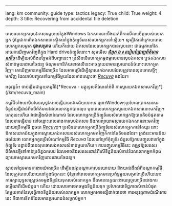 

---

lang: km
community: guide
type: tactics
legacy: True
child: True
weight: 4
depth: 3
title: Recovering from accidental file deletion

---

ពេលលោកអ្នកលុបឯកសារមួយនៅក្នុងWindows  ឯកសារនោះនឹងបាត់ពីការមើលឃើញរបស់លោកអ្នក ប៉ុន្តែជាការពិតឯកសារនោះស្ថិតនៅក្នុងកុំព្យូទ័ររបស់លោកអ្នកនៅឡើយ។ សូម្បីតែនៅក្រោយពេលលោកអ្នកសម្អាត **ធុងសម្រាម** ហើយក៏ដោយ ឯកសារដែលលោកអ្នកបានលុបនោះ ជាធម្មតានៅតែអាចរកឃើញមកវិញពីក្នុង Hard driveកុំព្យូទ័រនោះ។ សូមមើល  [***ជំពូក ៦ ៖ របៀបបំផ្លាញព័ត៌មានរសើប***](/km/chapter-6) ដើម្បីយល់ដឹងបន្ថែមអំពីបញ្ហានេះ។ ប្រសិនបើលោកអ្នកម្តងម្កាលបានលុបឯកសារ ឬថតឯកសារសំខាន់មួយដោយចៃដន្យ  ចំណុចហានិភ័យខាងលើនេះអាចក្លាយជាមានប្រយោជន៍ចំពោះលោកអ្នកវិញ។ គេឃើញមានកម្មវិធីជាច្រើន ដែលអាចប្រើដើម្បីស្តារយកឯកសារដែលត្រូវបានលុបចោលថ្មីៗមកវិញ ដែលរាប់បញ្ចូលទាំងកម្មវិធីមួយដែលមានឈ្មោះថា [*Recuva*](/km/recuva_main) ផងដែរ។

<div class="getstarted" markdown="1">
អនុវត្តន៍៖ ចាប់ផ្តើមជាមួយកម្មវិធី[*Recuva - មគ្គុទ្ទេសក៍ណែនាំអំពី ការស្តារយកឯកសារមកវិញ*](/km/recuva_main)
</div>


កម្មវិធីទាំងនេះមិនមែនសុទ្ធតែអាចធ្វើបានជោគជ័យនោះទេ  ព្រោះWindowsប្រហែលបានសរសេរទិន្នន័យថ្មីជាន់ពីលើព័ត៌មានដែលលោកអ្នកបានលុប មុនពេលលោកអ្នកស្តារយកឯកសារនោះមកវិញ។ ហេតុនេះហើយ វាជារឿងសំខាន់ណាស់ ដែលលោកអ្នកប្រើកុំព្យូទ័ររបស់លោកអ្នកឱ្យបានតិចបំផុតតាមដែលអាចធ្វើបាន នៅចន្លោះពេលរវាងការលុបឯកសារ និងការព្យាយាមស្តារយកឯកសារនោះមកវិញដោយប្រើកម្មវិធី ដូចជា [*Recuva*](/km/recuva_main)។ ប្រសិនជាលោកអ្នកប្រើកុំព្យូទ័ររបស់លោកអ្នកកាន់តែយូរ នោះឱកាសជោគជ័យក្នុងការស្តារយកឯកសាររបស់លោកអ្នកមកវិញក៏កាន់តែតិចផងដែរ។ ត្រង់នេះមានន័យផងដែរថា លោកអ្នកគួរប្រើសំណៅកម្មវិធី *Recuva* ដែលនៅក្រៅកុំព្យូទ័រ  ជំនួសឱ្យការបញ្ចូលវាទៅក្នុងកុំព្យូទ័រ បន្ទាប់ពីបានលុបចោលឯកសារសំខាន់មួយហើយ។ ការបញ្ចូលកម្មវិធីនេះ តម្រូវឱ្យសរសេរព័ត៌មានថ្មីទៅកាន់ប្រព័ន្ធឯកសារ ដែលអាចនឹងសរសេរជាន់ពីលើទិន្នន័យសំខាន់ដែលលោកអ្នកកំពុងព្យាយាមស្តារយកមកវិញនោះដោយចៃដន្យ។

ស្តាប់ទៅដូចមានការងារយ៉ាងច្រើន ដើម្បីអនុវត្តបណ្តាគោលនយោបាយ និងយល់ដឹងអំពីបណ្តាកម្មវិធីដែលត្រូវបានបរិយាយនៅក្នុងជំពូកនេះ  ប៉ុន្តែនៅពេលលោកអ្នកមានប្រព័ន្ធមួយសម្រាប់ប្រើហើយនោះ ការរក្សាយុទ្ធសាស្ត្រថតចម្លងទិន្នន័យទុករបស់លោកអ្នក  នឹងមានលក្ខណៈងាយស្រួលច្រើនជាងការតម្លើងវាពីដើមដំបូង។ ហើយ ដោយសារការថតចម្លងទិន្នន័យទុក ប្រហែលជាទិដ្ឋភាពសំខាន់បំផុតតែមួយគាត់នៃសុវត្ថិភាពទិន្នន័យរបស់លោកអ្នក លោកអ្នកអាចជឿជាក់បានថា ការអនុវត្តតាមដំណើរការនេះ គឺជាការខិតខំដែលមានប្រយោជន៍សម្រាប់អ្នក។

